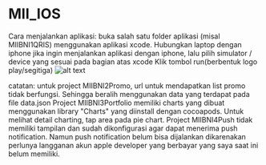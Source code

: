 # MII_IOS

Cara menjalankan aplikasi: 
buka salah satu folder aplikasi (misal MIIBNI1QRIS) menggunakan aplikasi xcode.
Hubungkan laptop dengan iphone jika ingin menjalankan aplikasi dengan iphone, lalu pilih simulator / device yang sesuai pada bagian atas xcode
Klik tombol run(berbentuk logo play/segitiga)
![alt text](https://mobikul.com/wp-content/uploads/2021/01/run-simulator.png)

catatan:
untuk project MIIBNI2Promo, url untuk mendapatkan list promo tidak berfungsi. Sehingga beralih menggunakan data yang terdapat pada file data.json
Project MIIBNI3Portfolio memiliki charts yang dibuat menggunakan library "Charts" yang diinstall dengan cocoapods. Untuk melihat detail charting, tap area pada pie chart.
Project MIIBNI4Push tidak memiliki tampilan dan sudah dikonfigurasi agar dapat menerima push notification. Namun push notification belum bisa dijalankan dikarenakan perlunya langganan akun apple developer yang berbayar yang saya saat ini belum memiliki.
